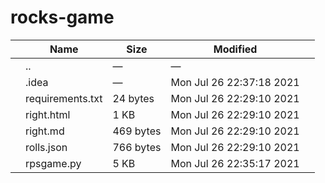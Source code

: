 # rocks-game

<table><thead><tr class="header"><th></th><th>Name</th><th>Size</th><th>Modified</th><th></th></tr></thead><tbody><tr class="odd"><td></td><td><span class="goup">..</span></td><td>—</td><td>—</td><td></td></tr><tr class="even"><td></td><td><span class="name">.idea</span></td><td>—</td><td>Mon Jul 26 22:37:18 2021</td><td></td></tr><tr class="odd"><td></td><td><span class="name">requirements.txt</span></td><td>24 bytes</td><td>Mon Jul 26 22:29:10 2021</td><td></td></tr><tr class="even"><td></td><td><span class="name">right.html</span></td><td>1 KB</td><td>Mon Jul 26 22:29:10 2021</td><td></td></tr><tr class="odd"><td></td><td><span class="name">right.md</span></td><td>469 bytes</td><td>Mon Jul 26 22:29:10 2021</td><td></td></tr><tr class="even"><td></td><td><span class="name">rolls.json</span></td><td>766 bytes</td><td>Mon Jul 26 22:29:10 2021</td><td></td></tr><tr class="odd"><td></td><td><span class="name">rpsgame.py</span></td><td>5 KB</td><td>Mon Jul 26 22:35:17 2021</td><td></td></tr></tbody></table>
